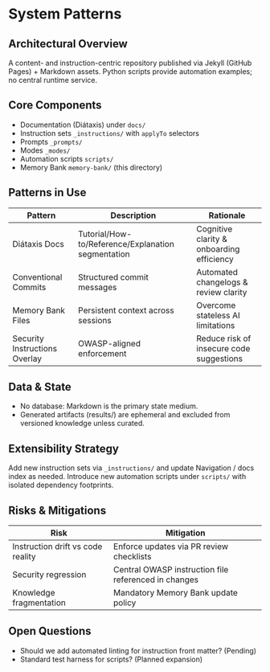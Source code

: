# System Patterns

## Architectural Overview
A content- and instruction-centric repository published via Jekyll (GitHub Pages) + Markdown assets. Python scripts provide automation examples; no central runtime service.

## Core Components
- Documentation (Diátaxis) under `docs/`
- Instruction sets `_instructions/` with `applyTo` selectors
- Prompts `_prompts/`
- Modes `_modes/`
- Automation scripts `scripts/`
- Memory Bank `memory-bank/` (this directory)

## Patterns in Use
| Pattern | Description | Rationale |
|---------|-------------|-----------|
| Diátaxis Docs | Tutorial/How-to/Reference/Explanation segmentation | Cognitive clarity & onboarding efficiency |
| Conventional Commits | Structured commit messages | Automated changelogs & review clarity |
| Memory Bank Files | Persistent context across sessions | Overcome stateless AI limitations |
| Security Instructions Overlay | OWASP-aligned enforcement | Reduce risk of insecure code suggestions |

## Data & State
- No database: Markdown is the primary state medium.
- Generated artifacts (results/) are ephemeral and excluded from versioned knowledge unless curated.

## Extensibility Strategy
Add new instruction sets via `_instructions/` and update Navigation / docs index as needed. Introduce new automation scripts under `scripts/` with isolated dependency footprints.

## Risks & Mitigations
| Risk | Mitigation |
|------|------------|
| Instruction drift vs code reality | Enforce updates via PR review checklists |
| Security regression | Central OWASP instruction file referenced in changes |
| Knowledge fragmentation | Mandatory Memory Bank update policy |

## Open Questions
- Should we add automated linting for instruction front matter? (Pending)
- Standard test harness for scripts? (Planned expansion)
